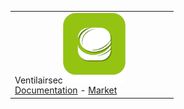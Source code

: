 | | | | | | |
|--- | --- | --- | --- | --- | ---
|Ventilairsec<img src="ventilairsec/ventilairsec_icon.png" width="100" /><br>[Documentation](ventilairsec/index.md) - [Market](https://market.jeedom.com/index.php?v=d&plugin_id=3895)<br/>